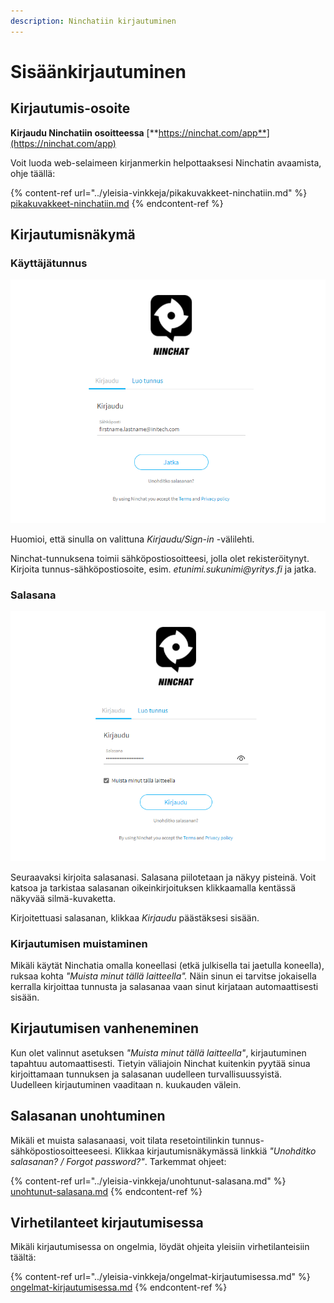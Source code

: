 ```yaml
---
description: Ninchatiin kirjautuminen
---
```


# Sisäänkirjautuminen

## Kirjautumis-osoite

**Kirjaudu Ninchatiin osoitteessa** [**https://ninchat.com/app**](https://ninchat.com/app)

Voit luoda web-selaimeen kirjanmerkin helpottaaksesi Ninchatin avaamista, ohje täällä:

{% content-ref url="../yleisia-vinkkeja/pikakuvakkeet-ninchatiin.md" %}
[pikakuvakkeet-ninchatiin.md](../yleisia-vinkkeja/pikakuvakkeet-ninchatiin.md)
{% endcontent-ref %}

## Kirjautumisnäkymä <a href="#kirjautumisnakyma" id="kirjautumisnakyma"></a>

### Käyttäjätunnus <a href="#kayttajatunnus" id="kayttajatunnus"></a>

![](../.gitbook/assets/sign-in-01.png)

Huomioi, että sinulla on valittuna _Kirjaudu/Sign-in_ -välilehti.

Ninchat-tunnuksena toimii sähköpostiosoitteesi, jolla olet rekisteröitynyt. Kirjoita tunnus-sähköpostiosoite, esim. _etunimi.sukunimi@yritys.fi_ ja jatka.

### Salasana

![](../.gitbook/assets/sign-in-02.png)

Seuraavaksi kirjoita salasanasi. Salasana piilotetaan ja näkyy pisteinä. Voit katsoa ja tarkistaa salasanan oikeinkirjoituksen klikkaamalla kentässä näkyvää silmä-kuvaketta.

Kirjoitettuasi salasanan, klikkaa _Kirjaudu_ päästäksesi sisään.

### Kirjautumisen muistaminen

Mikäli käytät Ninchatia omalla koneellasi (etkä julkisella tai jaetulla koneella), ruksaa kohta _"Muista minut tällä laitteella"._ Näin sinun ei tarvitse jokaisella kerralla kirjoittaa tunnusta ja salasanaa vaan sinut kirjataan automaattisesti sisään.

## Kirjautumisen vanheneminen

Kun olet valinnut asetuksen _"Muista minut tällä laitteella"_, kirjautuminen tapahtuu automaattisesti. Tietyin väliajoin Ninchat kuitenkin pyytää sinua kirjoittamaan tunnuksen ja salasanan uudelleen turvallisuussyistä. Uudelleen kirjautuminen vaaditaan n. kuukauden välein.

## Salasanan unohtuminen

Mikäli et muista salasanaasi, voit tilata resetointilinkin tunnus-sähköpostiosoitteeseesi. Klikkaa kirjautumisnäkymässä linkkiä _"Unohditko salasanan? / Forgot password?"_. Tarkemmat ohjeet:

{% content-ref url="../yleisia-vinkkeja/unohtunut-salasana.md" %}
[unohtunut-salasana.md](../yleisia-vinkkeja/unohtunut-salasana.md)
{% endcontent-ref %}

## Virhetilanteet kirjautumisessa

Mikäli kirjautumisessa on ongelmia, löydät ohjeita yleisiin virhetilanteisiin täältä:

{% content-ref url="../yleisia-vinkkeja/ongelmat-kirjautumisessa.md" %}
[ongelmat-kirjautumisessa.md](../yleisia-vinkkeja/ongelmat-kirjautumisessa.md)
{% endcontent-ref %}
